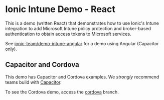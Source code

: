 # Ionic Intune Demo - React

This is a demo (written React) that demonstrates how to use Ionic's Intune integration to add Microsoft Intune policy protection and broker-based authentication to obtain access tokens to Microsoft services.

See [ionic-team/demo-intune-angular](https://github.com/ionic-team/demo-intune-angular) for a demo using Angular (Capacitor only).

## Capacitor and Cordova

This demo has Capacitor and Cordova examples. We _strongly_ recommend teams build with [Capacitor](https://capacitorjs.com/).

To see the Cordova demo, access the [cordova](https://github.com/ionic-team/demo-intune-react/tree/cordova) branch.

